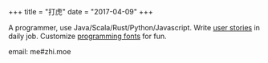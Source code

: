 +++
title = "打虎"
date = "2017-04-09"
+++

A programmer, use Java/Scala/Rust/Python/Javascript.
Write [user stories](https://www.atlassian.com/agile/project-management/user-stories) in daily job.
Customize [programming fonts](https://github.com/zhimoe/programming-fonts) for fun.
 
email: me#zhi.moe

<!-- checkout my [resume](../resume) -->